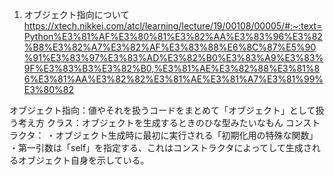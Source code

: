 1. オブジェクト指向について \
https://xtech.nikkei.com/atcl/learning/lecture/19/00108/00005/#:~:text=Python%E3%81%AF%E3%80%81%E3%82%AA%E3%83%96%E3%82%B8%E3%82%A7%E3%82%AF%E3%83%88%E6%8C%87%E5%90%91%E3%83%97%E3%83%AD%E3%82%B0%E3%83%A9%E3%83%9F%E3%83%B3%E3%82%B0,%E3%81%AE%E3%82%88%E3%81%86%E3%81%AA%E3%82%82%E3%81%AE%E3%81%A7%E3%81%99%E3%80%82

オブジェクト指向：値やそれを扱うコードをまとめて「オブジェクト」として扱う考え方
クラス：オブジェクトを生成するときのひな型みたいなもん
コンストラクタ：
・オブジェクト生成時に最初に実行される「初期化用の特殊な関数」
・第一引数は「self」を指定する、これはコンストラクタによってして生成されるオブジェクト自身を示している。
